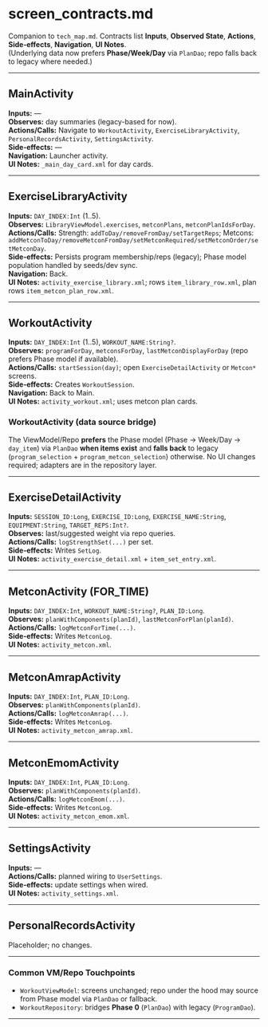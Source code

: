 # screen_contracts.md

Companion to `tech_map.md`. Contracts list **Inputs**, **Observed State**, **Actions**, **Side‑effects**, **Navigation**, **UI Notes**.  
(Underlying data now prefers **Phase/Week/Day** via `PlanDao`; repo falls back to legacy where needed.)

---

## MainActivity
**Inputs:** —  
**Observes:** day summaries (legacy-based for now).  
**Actions/Calls:** Navigate to `WorkoutActivity`, `ExerciseLibraryActivity`, `PersonalRecordsActivity`, `SettingsActivity`.  
**Side‑effects:** —  
**Navigation:** Launcher activity.  
**UI Notes:** `_main_day_card.xml` for day cards.

---

## ExerciseLibraryActivity
**Inputs:** `DAY_INDEX:Int` (1..5).  
**Observes:** `LibraryViewModel.exercises`, `metconPlans`, `metconPlanIdsForDay`.  
**Actions/Calls:** Strength: `addToDay/removeFromDay/setTargetReps`; Metcons: `addMetconToDay/removeMetconFromDay/setMetconRequired/setMetconOrder/setMetconDay`.  
**Side‑effects:** Persists program membership/reps (legacy); Phase model population handled by seeds/dev sync.  
**Navigation:** Back.  
**UI Notes:** `activity_exercise_library.xml`; rows `item_library_row.xml`, plan rows `item_metcon_plan_row.xml`.

---

## WorkoutActivity
**Inputs:** `DAY_INDEX:Int` (1..5), `WORKOUT_NAME:String?`.  
**Observes:** `programForDay`, `metconsForDay`, `lastMetconDisplayForDay` (repo prefers Phase model if available).  
**Actions/Calls:** `startSession(day)`; open `ExerciseDetailActivity` or `Metcon*` screens.  
**Side‑effects:** Creates `WorkoutSession`.  
**Navigation:** Back to Main.  
**UI Notes:** `activity_workout.xml`; uses metcon plan cards.


### WorkoutActivity (data source bridge)
The ViewModel/Repo **prefers** the Phase model (Phase → Week/Day → `day_item`) via `PlanDao` **when items exist** and **falls back** to legacy (`program_selection` + `program_metcon_selection`) otherwise. No UI changes required; adapters are in the repository layer.

---

## ExerciseDetailActivity
**Inputs:** `SESSION_ID:Long`, `EXERCISE_ID:Long`, `EXERCISE_NAME:String`, `EQUIPMENT:String`, `TARGET_REPS:Int?`.  
**Observes:** last/suggested weight via repo queries.  
**Actions/Calls:** `logStrengthSet(...)` per set.  
**Side‑effects:** Writes `SetLog`.  
**UI Notes:** `activity_exercise_detail.xml` + `item_set_entry.xml`.

---

## MetconActivity (FOR_TIME)
**Inputs:** `DAY_INDEX:Int`, `WORKOUT_NAME:String?`, `PLAN_ID:Long`.  
**Observes:** `planWithComponents(planId)`, `lastMetconForPlan(planId)`.  
**Actions/Calls:** `logMetconForTime(...)`.  
**Side‑effects:** Writes `MetconLog`.  
**UI Notes:** `activity_metcon.xml`.

---

## MetconAmrapActivity
**Inputs:** `DAY_INDEX:Int`, `PLAN_ID:Long`.  
**Observes:** `planWithComponents(planId)`.  
**Actions/Calls:** `logMetconAmrap(...)`.  
**Side‑effects:** Writes `MetconLog`.  
**UI Notes:** `activity_metcon_amrap.xml`.

---

## MetconEmomActivity
**Inputs:** `DAY_INDEX:Int`, `PLAN_ID:Long`.  
**Observes:** `planWithComponents(planId)`.  
**Actions/Calls:** `logMetconEmom(...)`.  
**Side‑effects:** Writes `MetconLog`.  
**UI Notes:** `activity_metcon_emom.xml`.

---

## SettingsActivity
**Inputs:** —  
**Actions/Calls:** planned wiring to `UserSettings`.  
**Side‑effects:** update settings when wired.  
**UI Notes:** `activity_settings.xml`.

---

## PersonalRecordsActivity
Placeholder; no changes.

---

### Common VM/Repo Touchpoints
- `WorkoutViewModel`: screens unchanged; repo under the hood may source from Phase model via `PlanDao` or fallback.
- `WorkoutRepository`: bridges **Phase 0** (`PlanDao`) with legacy (`ProgramDao`).

---
